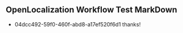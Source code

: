 ## OpenLocalization Workflow Test MarkDown
* 04dcc492-59f0-460f-abd8-a17ef520f6d1 thanks!

<!--HONumber=Aug16_HO4-->


